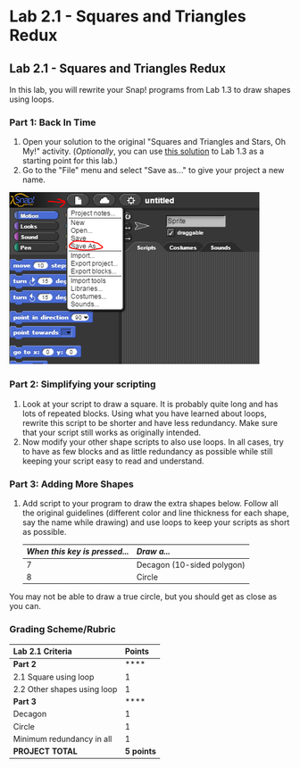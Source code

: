 # Lab 2.1 - Squares and Triangles Redux

## Lab 2.1 - Squares and Triangles Redux

In this lab, you will rewrite your Snap! programs from Lab 1.3 to draw shapes using loops.

### Part 1: Back In Time

1. Open your solution to the original "Squares and Triangles and Stars, Oh My!" activity. \(_Optionally_, you can use [this solution](https://snap.berkeley.edu/snap/snap.html#present:Username=mr-poston&ProjectName=Lab%201.3) to Lab 1.3 as a starting point for this lab.\)
2. Go to the "File" menu and select "Save as..." to give your project a new name.

![](../.gitbook/assets/save_as.png)

### Part 2: Simplifying your scripting

1. Look at your script to draw a square. It is probably quite long and has lots of repeated blocks. Using what you have learned about loops, rewrite this script to be shorter and have less redundancy. Make sure that your script still works as originally intended.
2. Now modify your other shape scripts to also use loops. In all cases, try to have as few blocks and as little redundancy as possible while still keeping your script easy to read and understand.

### Part 3: Adding More Shapes

1. Add script to your program to draw the extra shapes below. Follow all the original guidelines \(different color and line thickness for each shape, say the name while drawing\) and use loops to keep your scripts as short as possible.

   | _When this key is pressed..._ | _Draw a..._ |
   | :--- | :--- |
   | 7 | Decagon \(10-sided polygon\) |
   | 8 | Circle |

You may not be able to draw a true circle, but you should get as close as you can.

### Grading Scheme/Rubric

| **Lab 2.1 Criteria** | Points |
| :--- | :--- |
| **Part 2** | \*\*\*\* |
| 2.1 Square using loop | 1 |
| 2.2 Other shapes using loop | 1 |
| **Part 3** | \*\*\*\* |
| Decagon | 1 |
| Circle | 1 |
| Minimum redundancy in all | 1 |
| **PROJECT TOTAL** | **5 points** |

